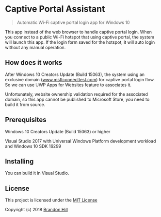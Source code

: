 # Captive Portal Assistant

> Automatic Wi-Fi captive portal login app for Windows 10

This app instead of the web browser to handle captive portal login. When you connect to a public Wi-Fi hotspot that using captive portal, the system will launch this app. If the login form saved for the hotspot, it will auto login without any manual operation.

## How does it works

After Windows 10 Creators Update (Build 15063), the system using an exclusive domain (www.msftconnecttest.com) for captive portal login flow. So we can use UWP Apps for Websites feature to associates it.

Unfortunately, website ownership validation required for the associated domain, so this app cannot be published to Microsoft Store, you need to build it from source.

## Prerequisites

Windows 10 Creators Update (Build 15063) or higher

Visual Studio 2017 with Universal Windows Platform development workload and Windows 10 SDK 16299

## Installing

You can build it in Visual Studio.

## License

This project is licensed under the [MIT License](LICENSE)

Copyright (c) 2018 [Brandon Hill](https://branhill.com/)
